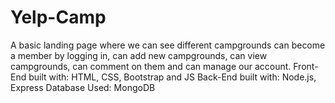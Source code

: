 # Yelp-Camp
 A basic landing page where we can see different campgrounds can become a member by logging in, can add new campgrounds, can view campgrounds, can comment on them and 
 can manage our account.
 Front-End built with: HTML, CSS, Bootstrap and JS
 Back-End built with: Node.js, Express
 Database Used: MongoDB

